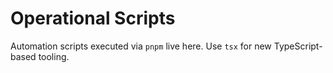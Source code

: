 # Operational Scripts

Automation scripts executed via `pnpm` live here. Use `tsx` for new TypeScript-based tooling.
